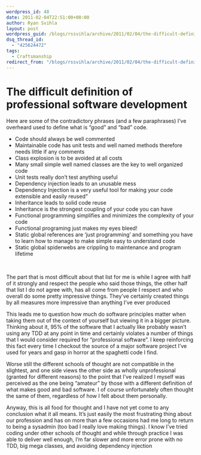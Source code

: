 ```yaml
---
wordpress_id: 48
date: 2011-02-04T22:51:00+00:00
author: Ryan Svihla
layout: post
wordpress_guid: /blogs/rssvihla/archive/2011/02/04/the-difficult-definition-of-professional-software-development.aspx
dsq_thread_id:
  - "425624472"
tags:
  - Craftsmanship
redirect_from: "/blogs/rssvihla/archive/2011/02/04/the-difficult-definition-of-professional-software-development.aspx/"
---
```

<h1>The difficult definition of professional software development</h1>
Here are some of the contradictory phrases (and a few paraphrases) I&#8217;ve overheard used to define what is &#8220;good&#8221; and &#8220;bad&#8221; code. 

  * Code should always be well commented
  * Maintainable code has unit tests and well named methods therefore needs little if any comments
  * Class explosion is to be avoided at all costs
  * Many small simple well named classes are the key to well organized code
  * Unit tests really don&#8217;t test anything useful
  * Dependency injection leads to an unusable mess
  * Dependency Injection is a very useful tool for making your code extensible and easily reused&#8221;
  * Inheritance leads to solid code reuse
  * Inheritance is the strongest coupling of your code you can have
  * Functional programming simplifies and minimizes the complexity of your code
  * Functional programing just makes my eyes bleed!
  * Static global references are &#8216;just programming&#8217; and something you have to learn how to manage to make simple easy to understand code
  * Static global spiderwebs are crippling to maintenance and program lifetime

&nbsp;

The part that is most difficult about that list for me is while I agree with half of it strongly and respect the people who said those things, the other half that list I do not agree with, has all come from people I respect and who overall do some pretty impressive things. They&#8217;ve certainly created things by all measures more impressive than anything I&#8217;ve ever produced

This leads me to question how much do software principles matter when taking them out of the context of yourself but viewing it in a bigger picture. Thinking about it, 95% of the software that I actually like probably wasn&#8217;t using any TDD at any point in time and certainly violates a number of things that I would consider required for &#8220;professional software&#8221;. I keep reinforcing this fact every time I checkout the source of a major software project I&#8217;ve used for years and gasp in horror at the spaghetti code I find.

Worse still the different schools of thought are not compatible in the slightest, and one side views the other side as wholly unprofessional (granted for different reasons) to the point that I&#8217;ve realized I myself was perceived as the one being &#8220;amateur&#8221; by those with a different definition of what makes good and bad software. I of course unfortunately often thought the same of them, regardless of how I felt about them personally.

Anyway, this is all food for thought and I have not yet come to any conclusion what it all means. It&#8217;s just easily the most frustrating thing about our profession and has on more than a few occasions had me long to return to being a sysadmin (too bad I really love making things). I know I&#8217;ve tried coding under other schools of thought and while through practice I was able to deliver well enough, I&#8217;m far slower and more error prone with no TDD, big mega classes, and avoiding dependency injection